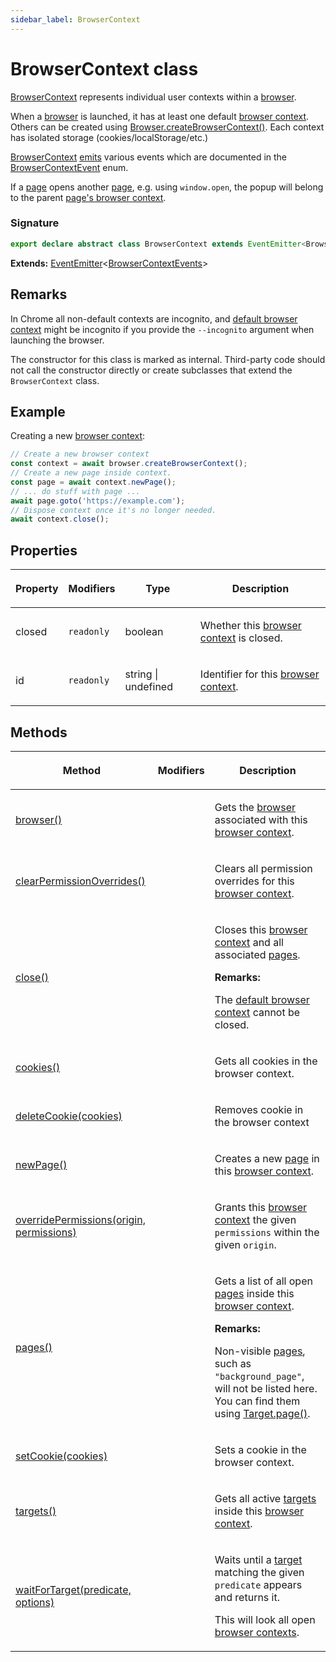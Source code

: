 ```yaml
---
sidebar_label: BrowserContext
---
```


# BrowserContext class

[BrowserContext](./puppeteer.browsercontext.md) represents individual user contexts within a [browser](./puppeteer.browser.md).

When a [browser](./puppeteer.browser.md) is launched, it has at least one default [browser context](./puppeteer.browsercontext.md). Others can be created using [Browser.createBrowserContext()](./puppeteer.browser.createbrowsercontext.md). Each context has isolated storage (cookies/localStorage/etc.)

[BrowserContext](./puppeteer.browsercontext.md) [emits](./puppeteer.eventemitter.md) various events which are documented in the [BrowserContextEvent](./puppeteer.browsercontextevent.md) enum.

If a [page](./puppeteer.page.md) opens another [page](./puppeteer.page.md), e.g. using `window.open`, the popup will belong to the parent [page's browser context](./puppeteer.page.browsercontext.md).

### Signature

```typescript
export declare abstract class BrowserContext extends EventEmitter<BrowserContextEvents>
```

**Extends:** [EventEmitter](./puppeteer.eventemitter.md)&lt;[BrowserContextEvents](./puppeteer.browsercontextevents.md)&gt;

## Remarks

In Chrome all non-default contexts are incognito, and [default browser context](./puppeteer.browser.defaultbrowsercontext.md) might be incognito if you provide the `--incognito` argument when launching the browser.

The constructor for this class is marked as internal. Third-party code should not call the constructor directly or create subclasses that extend the `BrowserContext` class.

## Example

Creating a new [browser context](./puppeteer.browsercontext.md):

```ts
// Create a new browser context
const context = await browser.createBrowserContext();
// Create a new page inside context.
const page = await context.newPage();
// ... do stuff with page ...
await page.goto('https://example.com');
// Dispose context once it's no longer needed.
await context.close();
```

## Properties

<table><thead><tr><th>

Property

</th><th>

Modifiers

</th><th>

Type

</th><th>

Description

</th></tr></thead>
<tbody><tr><td>

<span id="closed">closed</span>

</td><td>

`readonly`

</td><td>

boolean

</td><td>

Whether this [browser context](./puppeteer.browsercontext.md) is closed.

</td></tr>
<tr><td>

<span id="id">id</span>

</td><td>

`readonly`

</td><td>

string \| undefined

</td><td>

Identifier for this [browser context](./puppeteer.browsercontext.md).

</td></tr>
</tbody></table>

## Methods

<table><thead><tr><th>

Method

</th><th>

Modifiers

</th><th>

Description

</th></tr></thead>
<tbody><tr><td>

<span id="browser">[browser()](./puppeteer.browsercontext.browser.md)</span>

</td><td>

</td><td>

Gets the [browser](./puppeteer.browser.md) associated with this [browser context](./puppeteer.browsercontext.md).

</td></tr>
<tr><td>

<span id="clearpermissionoverrides">[clearPermissionOverrides()](./puppeteer.browsercontext.clearpermissionoverrides.md)</span>

</td><td>

</td><td>

Clears all permission overrides for this [browser context](./puppeteer.browsercontext.md).

</td></tr>
<tr><td>

<span id="close">[close()](./puppeteer.browsercontext.close.md)</span>

</td><td>

</td><td>

Closes this [browser context](./puppeteer.browsercontext.md) and all associated [pages](./puppeteer.page.md).

**Remarks:**

The [default browser context](./puppeteer.browser.defaultbrowsercontext.md) cannot be closed.

</td></tr>
<tr><td>

<span id="cookies">[cookies()](./puppeteer.browsercontext.cookies.md)</span>

</td><td>

</td><td>

Gets all cookies in the browser context.

</td></tr>
<tr><td>

<span id="deletecookie">[deleteCookie(cookies)](./puppeteer.browsercontext.deletecookie.md)</span>

</td><td>

</td><td>

Removes cookie in the browser context

</td></tr>
<tr><td>

<span id="newpage">[newPage()](./puppeteer.browsercontext.newpage.md)</span>

</td><td>

</td><td>

Creates a new [page](./puppeteer.page.md) in this [browser context](./puppeteer.browsercontext.md).

</td></tr>
<tr><td>

<span id="overridepermissions">[overridePermissions(origin, permissions)](./puppeteer.browsercontext.overridepermissions.md)</span>

</td><td>

</td><td>

Grants this [browser context](./puppeteer.browsercontext.md) the given `permissions` within the given `origin`.

</td></tr>
<tr><td>

<span id="pages">[pages()](./puppeteer.browsercontext.pages.md)</span>

</td><td>

</td><td>

Gets a list of all open [pages](./puppeteer.page.md) inside this [browser context](./puppeteer.browsercontext.md).

**Remarks:**

Non-visible [pages](./puppeteer.page.md), such as `"background_page"`, will not be listed here. You can find them using [Target.page()](./puppeteer.target.page.md).

</td></tr>
<tr><td>

<span id="setcookie">[setCookie(cookies)](./puppeteer.browsercontext.setcookie.md)</span>

</td><td>

</td><td>

Sets a cookie in the browser context.

</td></tr>
<tr><td>

<span id="targets">[targets()](./puppeteer.browsercontext.targets.md)</span>

</td><td>

</td><td>

Gets all active [targets](./puppeteer.target.md) inside this [browser context](./puppeteer.browsercontext.md).

</td></tr>
<tr><td>

<span id="waitfortarget">[waitForTarget(predicate, options)](./puppeteer.browsercontext.waitfortarget.md)</span>

</td><td>

</td><td>

Waits until a [target](./puppeteer.target.md) matching the given `predicate` appears and returns it.

This will look all open [browser contexts](./puppeteer.browsercontext.md).

</td></tr>
</tbody></table>
